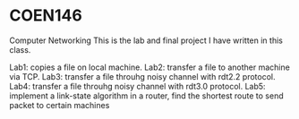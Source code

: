 # COEN146
Computer Networking 
This is the lab and final project I have written in this class.


Lab1: copies a file on local machine.
Lab2: transfer a file to another machine via TCP.
Lab3: transfer a file throuhg noisy channel with rdt2.2 protocol.
Lab4: transfer a file throuhg noisy channel with rdt3.0 protocol.
Lab5: implement a link-state algorithm in a router, find the shortest route to send packet to certain machines 

